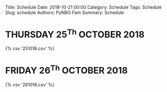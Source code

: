 Title: Schedule
Date: 2018-10-21 00:00
Category: Schedule
Tags: Schedule
Slug: schedule
Authors: PyNBO Fam
Summary: Schedule

# THURSDAY 25<sup>Th</sup> OCTOBER 2018
{% csv '251018.csv' %}

# FRIDAY 26<sup>Th</sup> OCTOBER 2018
{% csv '261018.csv' %}

